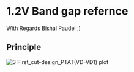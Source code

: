 # 1.2V Band gap refernce

With Regards Bishal Paudel ;)

## Principle

![3 First_cut-design_PTAT(VD-VD1) plot](https://user-images.githubusercontent.com/62088646/213092181-6537514a-3ad2-4c72-81bb-f0353ec85cce.jpg)

